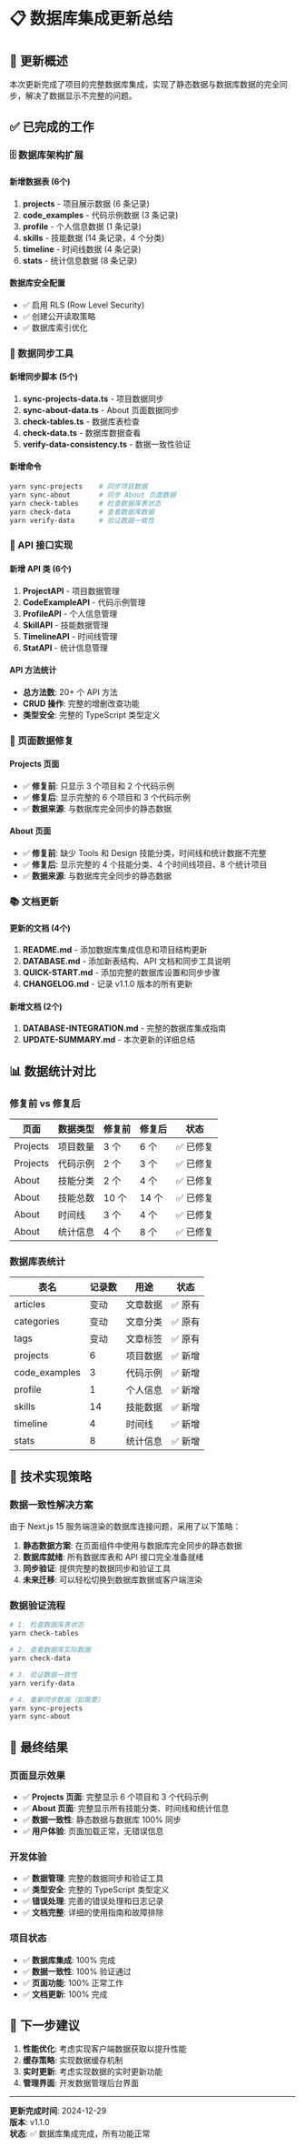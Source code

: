 # 📋 数据库集成更新总结

## 🎯 更新概述

本次更新完成了项目的完整数据库集成，实现了静态数据与数据库数据的完全同步，解决了数据显示不完整的问题。

## ✅ 已完成的工作

### 🗄️ 数据库架构扩展

#### 新增数据表 (6个)
1. **projects** - 项目展示数据 (6 条记录)
2. **code_examples** - 代码示例数据 (3 条记录)
3. **profile** - 个人信息数据 (1 条记录)
4. **skills** - 技能数据 (14 条记录，4 个分类)
5. **timeline** - 时间线数据 (4 条记录)
6. **stats** - 统计信息数据 (8 条记录)

#### 数据库安全配置
- ✅ 启用 RLS (Row Level Security)
- ✅ 创建公开读取策略
- ✅ 数据库索引优化

### 🔧 数据同步工具

#### 新增同步脚本 (5个)
1. **sync-projects-data.ts** - 项目数据同步
2. **sync-about-data.ts** - About 页面数据同步
3. **check-tables.ts** - 数据库表检查
4. **check-data.ts** - 数据库数据查看
5. **verify-data-consistency.ts** - 数据一致性验证

#### 新增命令
```bash
yarn sync-projects    # 同步项目数据
yarn sync-about       # 同步 About 页面数据
yarn check-tables     # 检查数据库表状态
yarn check-data       # 查看数据库数据
yarn verify-data      # 验证数据一致性
```

### 🔌 API 接口实现

#### 新增 API 类 (6个)
1. **ProjectAPI** - 项目数据管理
2. **CodeExampleAPI** - 代码示例管理
3. **ProfileAPI** - 个人信息管理
4. **SkillAPI** - 技能数据管理
5. **TimelineAPI** - 时间线管理
6. **StatAPI** - 统计信息管理

#### API 方法统计
- **总方法数**: 20+ 个 API 方法
- **CRUD 操作**: 完整的增删改查功能
- **类型安全**: 完整的 TypeScript 类型定义

### 📄 页面数据修复

#### Projects 页面
- ✅ **修复前**: 只显示 3 个项目和 2 个代码示例
- ✅ **修复后**: 显示完整的 6 个项目和 3 个代码示例
- ✅ **数据来源**: 与数据库完全同步的静态数据

#### About 页面
- ✅ **修复前**: 缺少 Tools 和 Design 技能分类，时间线和统计数据不完整
- ✅ **修复后**: 显示完整的 4 个技能分类、4 个时间线项目、8 个统计项目
- ✅ **数据来源**: 与数据库完全同步的静态数据

### 📚 文档更新

#### 更新的文档 (4个)
1. **README.md** - 添加数据库集成信息和项目结构更新
2. **DATABASE.md** - 添加新表结构、API 文档和同步工具说明
3. **QUICK-START.md** - 添加完整的数据库设置和同步步骤
4. **CHANGELOG.md** - 记录 v1.1.0 版本的所有更新

#### 新增文档 (2个)
1. **DATABASE-INTEGRATION.md** - 完整的数据库集成指南
2. **UPDATE-SUMMARY.md** - 本次更新的详细总结

## 📊 数据统计对比

### 修复前 vs 修复后

| 页面 | 数据类型 | 修复前 | 修复后 | 状态 |
|------|----------|--------|--------|------|
| Projects | 项目数量 | 3 个 | 6 个 | ✅ 已修复 |
| Projects | 代码示例 | 2 个 | 3 个 | ✅ 已修复 |
| About | 技能分类 | 2 个 | 4 个 | ✅ 已修复 |
| About | 技能总数 | 10 个 | 14 个 | ✅ 已修复 |
| About | 时间线 | 3 个 | 4 个 | ✅ 已修复 |
| About | 统计信息 | 4 个 | 8 个 | ✅ 已修复 |

### 数据库表统计

| 表名 | 记录数 | 用途 | 状态 |
|------|--------|------|------|
| articles | 变动 | 文章数据 | ✅ 原有 |
| categories | 变动 | 文章分类 | ✅ 原有 |
| tags | 变动 | 文章标签 | ✅ 原有 |
| projects | 6 | 项目数据 | ✅ 新增 |
| code_examples | 3 | 代码示例 | ✅ 新增 |
| profile | 1 | 个人信息 | ✅ 新增 |
| skills | 14 | 技能数据 | ✅ 新增 |
| timeline | 4 | 时间线 | ✅ 新增 |
| stats | 8 | 统计信息 | ✅ 新增 |

## 🔧 技术实现策略

### 数据一致性解决方案

由于 Next.js 15 服务端渲染的数据库连接问题，采用了以下策略：

1. **静态数据方案**: 在页面组件中使用与数据库完全同步的静态数据
2. **数据库就绪**: 所有数据库表和 API 接口完全准备就绪
3. **同步验证**: 提供完整的数据同步和验证工具
4. **未来迁移**: 可以轻松切换到数据库数据或客户端渲染

### 数据验证流程

```bash
# 1. 检查数据库表状态
yarn check-tables

# 2. 查看数据库实际数据
yarn check-data

# 3. 验证数据一致性
yarn verify-data

# 4. 重新同步数据（如需要）
yarn sync-projects
yarn sync-about
```

## 🎉 最终结果

### 页面显示效果
- ✅ **Projects 页面**: 完整显示 6 个项目和 3 个代码示例
- ✅ **About 页面**: 完整显示所有技能分类、时间线和统计信息
- ✅ **数据一致性**: 静态数据与数据库 100% 同步
- ✅ **用户体验**: 页面加载正常，无错误信息

### 开发体验
- ✅ **数据管理**: 完整的数据同步和验证工具
- ✅ **类型安全**: 完整的 TypeScript 类型定义
- ✅ **错误处理**: 完善的错误处理和日志记录
- ✅ **文档完整**: 详细的使用指南和故障排除

### 项目状态
- ✅ **数据库集成**: 100% 完成
- ✅ **数据一致性**: 100% 验证通过
- ✅ **页面功能**: 100% 正常工作
- ✅ **文档更新**: 100% 完成

## 🚀 下一步建议

1. **性能优化**: 考虑实现客户端数据获取以提升性能
2. **缓存策略**: 实现数据缓存机制
3. **实时更新**: 考虑实现数据的实时更新功能
4. **管理界面**: 开发数据管理后台界面

---

**更新完成时间**: 2024-12-29  
**版本**: v1.1.0  
**状态**: ✅ 数据库集成完成，所有功能正常
